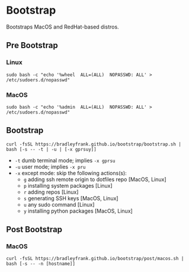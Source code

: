# Bootstrap
Bootstraps MacOS and RedHat-based distros.

## Pre Bootstrap

### Linux
`sudo bash -c "echo '%wheel  ALL=(ALL)  NOPASSWD: ALL' > /etc/sudoers.d/nopasswd"`

### MacOS
`sudo bash -c "echo '%admin  ALL=(ALL)  NOPASSWD: ALL' > /etc/sudoers.d/nopasswd"`

## Bootstrap

`curl -fsSL https://bradleyfrank.github.io/bootstrap/bootstrap.sh | bash [-s -- -t | -u | [-x gprsuy]]`

* `-t` dumb terminal mode; implies `-x gprsu`
* `-u` user mode; implies `-x pru`
* `-x` except mode: skip the following actions(s):
  * `g`    adding ssh remote origin to dotfiles repo [MacOS, Linux]
  * `p`    installing system packages [Linux]
  * `r`    adding repos [Linux]
  * `s`    generating SSH keys [MacOS, Linux]
  * `u`    any sudo command [Linux]
  * `y`    installing python packages [MacOS, Linux]

## Post Bootstrap

### MacOS
`curl -fsSL https://bradleyfrank.github.io/bootstrap/post/macos.sh | bash [-s -- -n [hostname]]`